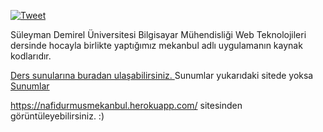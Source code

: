 [![Tweet](https://img.shields.io/twitter/url/http/shields.io.svg?style=social)](https://twitter.com/intent/tweet?text=Mekan-Bul=https://github.com/nafidurmus/MekanBul)

Süleyman Demirel Üniversitesi Bilgisayar Mühendisliği Web Teknolojileri dersinde
hocayla birlikte yaptığımız mekanbul adlı uygulamanın kaynak kodlarıdır.

[Ders sunularına buradan ulaşabilirsiniz. ](http://www.asimsinanyuksel.com/web/)
Sunumlar yukarıdaki sitede yoksa [Sunumlar](https://github.com/nafidurmus/MekanBul/tree/master/sunumlar)


https://nafidurmusmekanbul.herokuapp.com/ sitesinden görüntüleyebilirsiniz. :)


